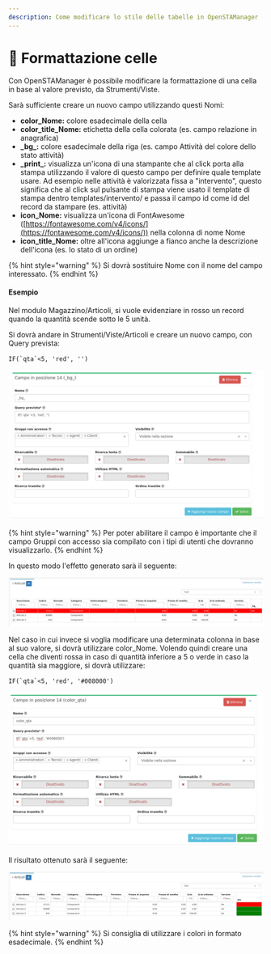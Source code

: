 ```yaml
---
description: Come modificare lo stile delle tabelle in OpenSTAManager
---
```


# 🌈 Formattazione celle

Con OpenSTAManager è possibile modificare la formattazione di una cella in base al valore previsto, da Strumenti/Viste.

Sarà sufficiente creare un nuovo campo utilizzando questi Nomi:

* **color\_Nome:** colore esadecimale della cella
* **color\_title\_Nome:** etichetta della cella colorata (es. campo relazione in anagrafica)
* **\_bg\_:** colore esadecimale della riga (es. campo Attività del colore dello stato attività)
* **\_print\_:** visualizza un'icona di una stampante che al click porta alla stampa utilizzando il valore di questo campo per definire quale template usare. Ad esempio nelle attività è valorizzata fissa a "intervento", questo significa che al click sul pulsante di stampa viene usato il template di stampa dentro templates/intervento/ e passa il campo id come id del record da stampare (es. attività)
* **icon\_Nome:** visualizza un'icona di FontAwesome ([https://fontawesome.com/v4/icons/](https://fontawesome.com/v4/icons/)) nella colonna di nome Nome
* **icon\_title\_Nome:** oltre all'icona aggiunge a fianco anche la descrizione dell'icona (es. lo stato di un ordine)

{% hint style="warning" %}
Si dovrà sostituire Nome con il nome del campo interessato.
{% endhint %}

#### Esempio

Nel modulo Magazzino/Articoli, si vuole evidenziare in rosso un record quando la quantità scende sotto le 5 unità.

Si dovrà andare in Strumenti/Viste/Articoli e creare un nuovo campo, con Query prevista:

```
IF(`qta`<5, 'red', '')
```

![](<../../.gitbook/assets/immagine (666).png>)

{% hint style="warning" %}
Per poter abilitare il campo è importante che il campo Gruppi con accesso sia compilato con i tipi di utenti che dovranno visualizzarlo.
{% endhint %}

In questo modo l'effetto generato sarà il seguente:

![](<../../.gitbook/assets/immagine (72).png>)

Nel caso in cui invece si voglia modificare una determinata colonna in base al suo valore, si dovrà utilizzare color\_Nome. Volendo quindi creare una cella che diventi rossa in caso di quantità inferiore a 5 o verde in caso la quantità sia maggiore, si dovrà utilizzare:

```
IF(`qta`<5, 'red', '#008000')
```

![](<../../.gitbook/assets/immagine (168).png>)

Il risultato ottenuto sarà il seguente:

![](<../../.gitbook/assets/immagine (469).png>)

{% hint style="warning" %}
Si consiglia di utilizzare i colori in formato esadecimale.
{% endhint %}

